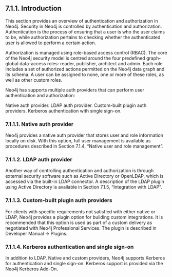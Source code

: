 ## 7.1.1. Introduction 
This section provides an overview of authentication and authorization in Neo4j.
Security in Neo4j is controlled by authentication and authorization. Authentication is the process of ensuring that a user is who the user claims to be, while authorization pertains to checking whether the authenticated user is allowed to perform a certain action.

Authorization is managed using role-based access control (RBAC). The core of the Neo4j security model is centred around the four predefined graph-global data-access roles: reader, publisher, architect and admin. Each role includes a set of authorized actions permitted on the Neo4j data graph and its schema. A user can be assigned to none, one or more of these roles, as well as other custom roles.

Neo4j has supports multiple auth providers that can perform user authentication and authorization:

Native auth provider.
LDAP auth provider.
Custom-built plugin auth providers.
Kerberos authentication with single sign-on.

### 7.1.1.1. Native auth provider

Neo4j provides a native auth provider that stores user and role information locally on disk. With this option, full user management is available as procedures described in Section 7.1.4, “Native user and role management”.

### 7.1.1.2. LDAP auth provider

Another way of controlling authentication and authorization is through external security software such as Active Directory or OpenLDAP, which is accessed via the built-in LDAP connector. A description of the LDAP plugin using Active Directory is available in Section 7.1.5, “Integration with LDAP”.

### 7.1.1.3. Custom-built plugin auth providers

For clients with specific requirements not satisfied with either native or LDAP, Neo4j provides a plugin option for building custom integrations. It is recommended that this option is used as part of a custom delivery as negotiated with Neo4j Professional Services. The plugin is described in Developer Manual → Plugins.

### 7.1.1.4. Kerberos authentication and single sign-on

In addition to LDAP, Native and custom providers, Neo4j supports Kerberos for authentication and single sign-on. Kerberos support is provided via the Neo4j Kerberos Add-On.